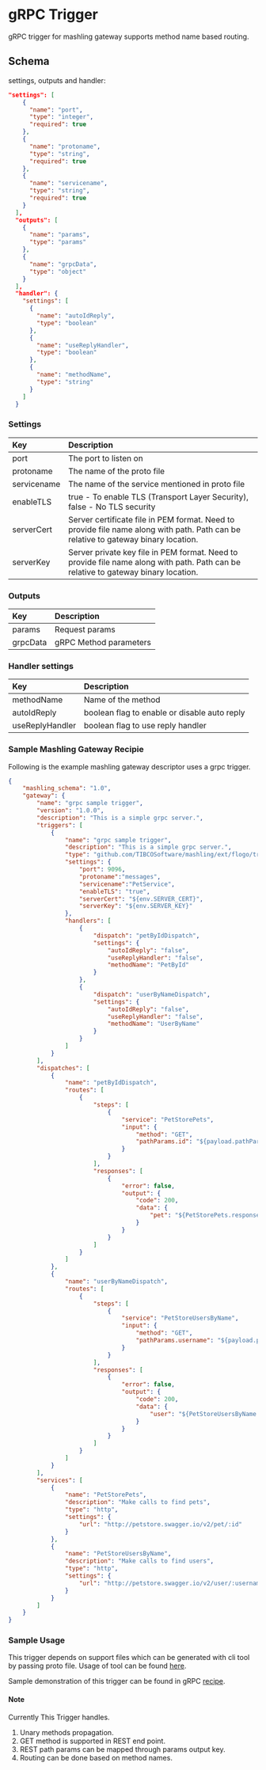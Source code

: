 # gRPC Trigger
gRPC trigger for mashling gateway supports method name based routing.

## Schema
settings, outputs and handler:

```json
"settings": [
    {
      "name": "port",
      "type": "integer",
      "required": true
    },
    {
      "name": "protoname",
      "type": "string",
      "required": true
    },
    {
      "name": "servicename",
      "type": "string",
      "required": true
    }
  ],
  "outputs": [
    {
      "name": "params",
      "type": "params"
    },
    {
      "name": "grpcData",
      "type": "object"
    }
  ],
  "handler": {
    "settings": [
      {
        "name": "autoIdReply",
        "type": "boolean"
      },
      {
        "name": "useReplyHandler",
        "type": "boolean"
      },
      {
        "name": "methodName",
        "type": "string"
      }
    ]
  }
```
### Settings
| Key    | Description   |
|:-----------|:--------------|
| port | The port to listen on |
| protoname | The name of the proto file|
| servicename | The name of the service mentioned in proto file|
| enableTLS | true - To enable TLS (Transport Layer Security), false - No TLS security  |
| serverCert | Server certificate file in PEM format. Need to provide file name along with path. Path can be relative to gateway binary location. |
| serverKey | Server private key file in PEM format. Need to provide file name along with path. Path can be relative to gateway binary location. |

### Outputs
| Key    | Description   |
|:-----------|:--------------|
| params | Request params |
| grpcData | gRPC Method parameters |

### Handler settings
| Key    | Description   |
|:-----------|:--------------|
| methodName | Name of the method |
| autoIdReply | boolean flag to enable or disable auto reply |
| useReplyHandler | boolean flag to use reply handler |

### Sample Mashling Gateway Recipie

Following is the example mashling gateway descriptor uses a grpc trigger.

```json
{
    "mashling_schema": "1.0",
    "gateway": {
        "name": "grpc sample trigger",
        "version": "1.0.0",
        "description": "This is a simple grpc server.",
        "triggers": [
            {
                "name": "grpc sample trigger",
                "description": "This is a simple grpc server.",
                "type": "github.com/TIBCOSoftware/mashling/ext/flogo/trigger/grpc",
                "settings": {
                    "port": 9096,
                    "protoname":"messages",
                    "servicename":"PetService",
                    "enableTLS": "true",
                    "serverCert": "${env.SERVER_CERT}",
                    "serverKey": "${env.SERVER_KEY}"
                },
                "handlers": [
                    {
                        "dispatch": "petByIdDispatch",
                        "settings": {
                            "autoIdReply": "false",
                            "useReplyHandler": "false",
                            "methodName": "PetById"
                        }
                    },
                    {
                        "dispatch": "userByNameDispatch",
                        "settings": {
                            "autoIdReply": "false",
                            "useReplyHandler": "false",
                            "methodName": "UserByName"
                        }
                    }
                ]
            }
        ],
        "dispatches": [
            {
                "name": "petByIdDispatch",
                "routes": [
                    {
                        "steps": [
                            {
                                "service": "PetStorePets",
                                "input": {
                                    "method": "GET",
                                    "pathParams.id": "${payload.pathParams.Id}"
                                }
                            }
                        ],
                        "responses": [
                            {
                                "error": false,
                                "output": {
                                    "code": 200,
                                    "data": {
                                        "pet": "${PetStorePets.response.body}"
                                    }
                                }
                            }
                        ]
                    }
                ]
            },
            {
                "name": "userByNameDispatch",
                "routes": [
                    {
                        "steps": [
                            {
                                "service": "PetStoreUsersByName",
                                "input": {
                                    "method": "GET",
                                    "pathParams.username": "${payload.pathParams.Username}"
                                }
                            }
                        ],
                        "responses": [
                            {
                                "error": false,
                                "output": {
                                    "code": 200,
                                    "data": {
                                        "user": "${PetStoreUsersByName.response.body}"
                                    }
                                }
                            }
                        ]
                    }
                ]
            }
        ],
        "services": [
            {
                "name": "PetStorePets",
                "description": "Make calls to find pets",
                "type": "http",
                "settings": {
                    "url": "http://petstore.swagger.io/v2/pet/:id"
                }
            },
            {
                "name": "PetStoreUsersByName",
                "description": "Make calls to find users",
                "type": "http",
                "settings": {
                    "url": "http://petstore.swagger.io/v2/user/:username"
                }
            }
        ]
    }
}
```
### Sample Usage
This trigger depends on support files which can be generated with cli tool by passing proto file. Usage of tool can be found [here](https://github.com/TIBCOSoftware/mashling/tree/master/docs/cli#grpc).<br>

Sample demonstration of this trigger can be found in gRPC [recipe](https://github.com/TIBCOSoftware/mashling-recipes/tree/master/recipes).

#### Note
Currently This Trigger handles.<br>
1. Unary methods propagation.
2. GET method is supported in REST end point.
3. REST path params can be mapped through params output key.
4. Routing can be done based on method names.
